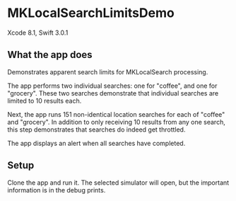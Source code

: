 # MKLocalSearchLimitsDemo

Xcode 8.1, Swift 3.0.1

## What the app does

Demonstrates apparent search limits for MKLocalSearch processing.

The app performs two individual searches: one for "coffee", and one for "grocery". These two searches demonstrate that individual searches are limited to 10 results each.

Next, the app runs 151 non-identical location searches for each of "coffee" and "grocery". In addition to only receiving 10 results from any one search, this step demonstrates that searches do indeed get throttled.

The app displays an alert when all searches have completed.


## Setup

Clone the app and run it. The selected simulator will open, but the important information is in the debug prints.

